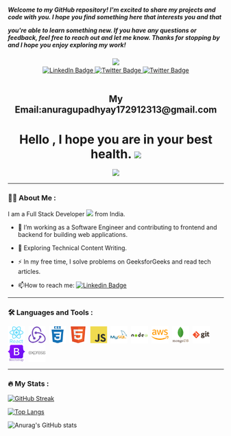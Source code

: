 <h5>
Welcome to my GitHub repository! I'm excited to share my projects and code with you. I hope you find something here that interests you and that 

you're able to learn something new. If you have any questions or feedback, feel free to reach out and let me know. Thanks for stopping by and I 
hope you enjoy exploring my work!
 </h5>

<div id="header" align="center">
  <img src="https://media.giphy.com/media/M9gbBd9nbDrOTu1Mqx/giphy.gif" width="100"/>

<div id="badges" align="center" >
  <a href="https://www.linkedin.com/in/anurag-upadhyay-9676b5239">
    <img src="https://img.shields.io/badge/LinkedIn-blue?style=for-the-badge&logo=linkedin&logoColor=white" alt="LinkedIn Badge"/>
  </a>
 
  <a href="https://twitter.com/AnuragA7047607">
    <img src="https://img.shields.io/badge/Twitter-blue?style=for-the-badge&logo=twitter&logoColor=white" alt="Twitter Badge"/>
  </a>
  <a href="https://aforanurag.github.io/">
    <img src="https://img.shields.io/badge/Portfolio-black?style=for-the-badge&logo=portfolio&logoColor=white" alt="Twitter Badge"/>
  </a>
  
</div>
<div align="center">
  <img align="center" src="https://komarev.com/ghpvc/?username=AFORANURAG&style=flat-square&color=blue" alt=""/>
</div>


<div align="center">
<h2> My Email:<span>anuragupadhyay172912313@gmail.com </span> </h2>
</div>

<h1>
  Hello , I hope you are in your best health.
  <img src="https://media.giphy.com/media/hvRJCLFzcasrR4ia7z/giphy.gif" width="30px"/>
</h1>
  
  
  <img src="https://media1.giphy.com/media/WTO8QA0mX2Cfw5vhkp/giphy.gif?cid=ecf05e47atxvuvsuz51odfwilq0x8ki38dfl8u72c25v4yrg&rid=giphy.gif&ct=g">
</div>

---

### :man_technologist: About Me :
I am a Full Stack Developer <img src="https://media.giphy.com/media/WUlplcMpOCEmTGBtBW/giphy.gif" width="30"> from India.
- :telescope: I’m working as a Software Engineer and contributing to frontend and backend for building web applications.

- :seedling: Exploring Technical Content Writing.

- :zap: In my free time, I solve problems on GeeksforGeeks and read tech articles.

- :mailbox:How to reach me: [![Linkedin Badge](https://img.shields.io/badge/-Linkedin-blue?style=flat&logo=Linkedin&logoColor=white)](https://www.linkedin.com/in/anurag-upadhyay-9676b5239)

---

### :hammer_and_wrench: Languages and Tools :
<div >
 
  <img src="https://github.com/devicons/devicon/blob/master/icons/react/react-original-wordmark.svg" title="React" alt="React" width="40" height="40"/>&nbsp;
 <img src="https://github.com/devicons/devicon/blob/master/icons/redux/redux-original.svg" title="Redux" alt="Redux " width="40" height="40"/>&nbsp;
  <img src="https://github.com/devicons/devicon/blob/master/icons/css3/css3-plain-wordmark.svg"  title="CSS3" alt="CSS" width="40" height="40"/>&nbsp;
  <img src="https://github.com/devicons/devicon/blob/master/icons/html5/html5-original.svg" title="HTML5" alt="HTML" width="40" height="40"/>&nbsp;
  <img src="https://github.com/devicons/devicon/blob/master/icons/javascript/javascript-original.svg" title="JavaScript" alt="JavaScript" width="40" height="40"/>&nbsp;
<img src="https://github.com/devicons/devicon/blob/master/icons/mysql/mysql-original-wordmark.svg" title="MySQL"  alt="MySQL" width="40" height="40"/>&nbsp;
  <img src="https://github.com/devicons/devicon/blob/master/icons/nodejs/nodejs-original-wordmark.svg" title="NodeJS" alt="NodeJS" width="40" height="40"/>&nbsp;
  <img src="https://github.com/devicons/devicon/blob/master/icons/amazonwebservices/amazonwebservices-plain-wordmark.svg" title="AWS" alt="AWS" width="40" height="40"/>&nbsp;
    <img src="https://raw.githubusercontent.com/devicons/devicon/1119b9f84c0290e0f0b38982099a2bd027a48bf1/icons/mongodb/mongodb-original-wordmark.svg" title="MONGODB" alt="MONGODB" width="40" height="40"/>&nbsp;
  <img src="https://github.com/devicons/devicon/blob/master/icons/git/git-original-wordmark.svg" title="MONGODB" alt="MONGODB" width="40" height="40"/>&nbsp;
    <img src="https://raw.githubusercontent.com/devicons/devicon/1119b9f84c0290e0f0b38982099a2bd027a48bf1/icons/bootstrap/bootstrap-original-wordmark.svg" title="BOOTSTRAP" alt="BOOTSTRAP" width="40" height="40"/>&nbsp;
 <img src="https://raw.githubusercontent.com/devicons/devicon/1119b9f84c0290e0f0b38982099a2bd027a48bf1/icons/express/express-original-wordmark.svg" title="EXPRESS" alt="EXPRESS" width="40" height="40"/>&nbsp; 
</div>

---

### :fire: My Stats :


[![GitHub Streak](http://github-readme-streak-stats.herokuapp.com?user=AFORANURAG&theme=dark&background=000000)](https://git.io/streak-stats)



[![Top Langs](https://github-readme-stats.vercel.app/api/top-langs/?username=AFORANURAG&layout=compact&theme=vision-friendly-dark)](https://github.com/anuraghazra/github-readme-stats)

![Anurag's GitHub stats](https://github-readme-stats.vercel.app/api?username=AFORANURAG&show_icons=true)

  

